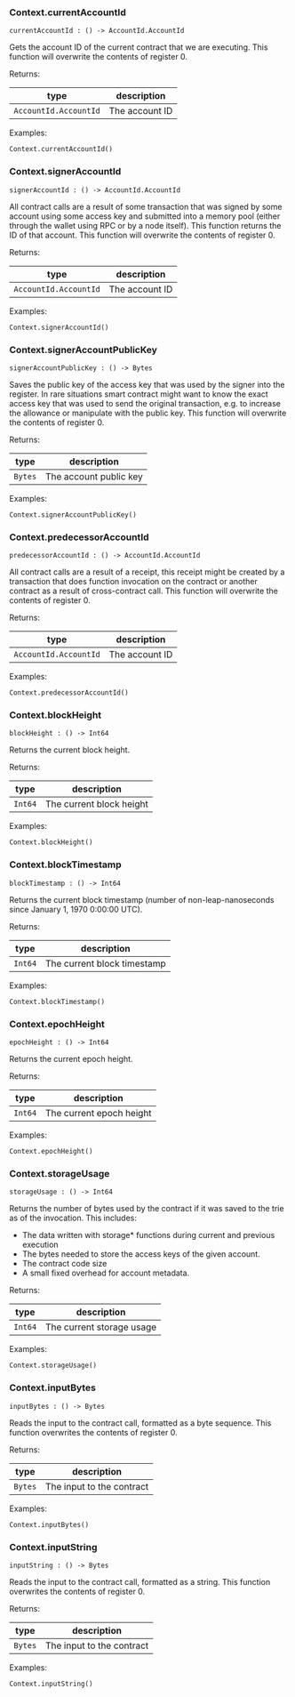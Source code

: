 ### Context.**currentAccountId**

```grain
currentAccountId : () -> AccountId.AccountId
```

Gets the account ID of the current contract that we are executing.
This function will overwrite the contents of register 0.

Returns:

|type|description|
|----|-----------|
|`AccountId.AccountId`|The account ID|

Examples:

```grain
Context.currentAccountId()
```

### Context.**signerAccountId**

```grain
signerAccountId : () -> AccountId.AccountId
```

All contract calls are a result of some transaction that was signed by some account using
some access key and submitted into a memory pool (either through the wallet using RPC or by
a node itself). This function returns the ID of that account.
This function will overwrite the contents of register 0.

Returns:

|type|description|
|----|-----------|
|`AccountId.AccountId`|The account ID|

Examples:

```grain
Context.signerAccountId()
```

### Context.**signerAccountPublicKey**

```grain
signerAccountPublicKey : () -> Bytes
```

Saves the public key of the access key that was used by the signer into the register. In
rare situations smart contract might want to know the exact access key that was used to send
the original transaction, e.g. to increase the allowance or manipulate with the public key.
This function will overwrite the contents of register 0.

Returns:

|type|description|
|----|-----------|
|`Bytes`|The account public key|

Examples:

```grain
Context.signerAccountPublicKey()
```

### Context.**predecessorAccountId**

```grain
predecessorAccountId : () -> AccountId.AccountId
```

All contract calls are a result of a receipt, this receipt might be created by a transaction
that does function invocation on the contract or another contract as a result of
cross-contract call.
This function will overwrite the contents of register 0.

Returns:

|type|description|
|----|-----------|
|`AccountId.AccountId`|The account ID|

Examples:

```grain
Context.predecessorAccountId()
```

### Context.**blockHeight**

```grain
blockHeight : () -> Int64
```

Returns the current block height.

Returns:

|type|description|
|----|-----------|
|`Int64`|The current block height|

Examples:

```grain
Context.blockHeight()
```

### Context.**blockTimestamp**

```grain
blockTimestamp : () -> Int64
```

Returns the current block timestamp (number of
non-leap-nanoseconds since January 1, 1970 0:00:00 UTC).

Returns:

|type|description|
|----|-----------|
|`Int64`|The current block timestamp|

Examples:

```grain
Context.blockTimestamp()
```

### Context.**epochHeight**

```grain
epochHeight : () -> Int64
```

Returns the current epoch height.

Returns:

|type|description|
|----|-----------|
|`Int64`|The current epoch height|

Examples:

```grain
Context.epochHeight()
```

### Context.**storageUsage**

```grain
storageUsage : () -> Int64
```

Returns the number of bytes used by the contract if it was saved to the trie as of the
invocation. This includes:
- The data written with storage* functions during current and previous execution
- The bytes needed to store the access keys of the given account.
- The contract code size
- A small fixed overhead for account metadata.

Returns:

|type|description|
|----|-----------|
|`Int64`|The current storage usage|

Examples:

```grain
Context.storageUsage()
```

### Context.**inputBytes**

```grain
inputBytes : () -> Bytes
```

Reads the input to the contract call, formatted as a byte sequence.
This function overwrites the contents of register 0.

Returns:

|type|description|
|----|-----------|
|`Bytes`|The input to the contract|

Examples:

```grain
Context.inputBytes()
```

### Context.**inputString**

```grain
inputString : () -> Bytes
```

Reads the input to the contract call, formatted as a string.
This function overwrites the contents of register 0.

Returns:

|type|description|
|----|-----------|
|`Bytes`|The input to the contract|

Examples:

```grain
Context.inputString()
```

